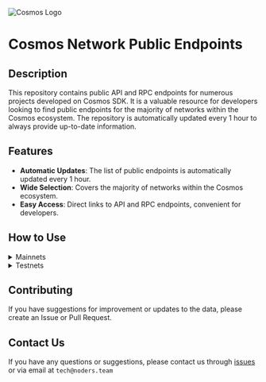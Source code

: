 ![Cosmos Logo](https://github.com/nodersteam/picture/blob/main/%D0%A1%D0%BD%D0%B8%D0%BC%D0%BE%D0%BA%20%D1%8D%D0%BA%D1%80%D0%B0%D0%BD%D0%B0%202023-07-19%20105624.png?raw=true)

# Cosmos Network Public Endpoints

## Description

This repository contains public API and RPC endpoints for numerous projects developed on Cosmos SDK. It is a valuable resource for developers looking to find public endpoints for the majority of networks within the Cosmos ecosystem. The repository is automatically updated every 1 hour to always provide up-to-date information.

## Features

- **Automatic Updates**: The list of public endpoints is automatically updated every 1 hour.
- **Wide Selection**: Covers the majority of networks within the Cosmos ecosystem.
- **Easy Access**: Direct links to API and RPC endpoints, convenient for developers.

## How to Use

<details>
  <summary>Mainnets</summary>
  
  Simply browse the mainnets section to find the public endpoints you need for main networks.

<!-- START_MAINNET -->
<details>
<summary>AssetMantle</summary>

- Moniker: **yieldmos-mantle-1**
- Chain ID: ****
- Latest block: **8116178**
- RPC: **65.108.235.36:18657**
- TxIndex: **on**

---

- Moniker: **yieldmos-mantle-1**
- Chain ID: ****
- Latest block: **8116178**
- RPC: **65.108.235.36:18657**
- TxIndex: **on**

---

- Moniker: **2xStake.com**
- Chain ID: ****
- Latest block: **8116178**
- RPC: **65.108.135.212:26657**
- TxIndex: **on**
- API: **65.108.135.212:1317**

---

- Moniker: **PBS**
- Chain ID: ****
- Latest block: **8116178**
- RPC: **62.171.182.242:23657**
- TxIndex: **on**
- API: **62.171.182.242:1313**

---

- Moniker: **ECO Stake**
- Chain ID: ****
- Latest block: **8116178**
- RPC: **65.108.137.22:26657**
- TxIndex: **on**
- API: **65.108.137.22:1317**

---

</details>

<details>
<summary>Aura</summary>

- Moniker: **palamar-archive-node**
- Chain ID: ****
- Latest block: **3307255**
- RPC: **148.251.88.145:10457**
- TxIndex: **on**

---

- Moniker: **node**
- Chain ID: ****
- Latest block: **3307255**
- RPC: **65.108.141.109:54657**
- TxIndex: **on**
- API: **65.108.141.109:1317**

---

- Moniker: **vidulum.app**
- Chain ID: ****
- Latest block: **3307255**
- RPC: **208.77.197.83:27657**
- TxIndex: **on**

---

- Moniker: **AlxVoy**
- Chain ID: ****
- Latest block: **3307255**
- RPC: **65.109.93.152:34657**
- TxIndex: **on**

---

- Moniker: **Staketab-snap**
- Chain ID: ****
- Latest block: **3307255**
- RPC: **65.108.195.29:51657**
- TxIndex: **off**
- API: **65.108.195.29:1318**

---

- Moniker: **ramuchi.tech**
- Chain ID: ****
- Latest block: **3307255**
- RPC: **142.132.202.86:30001**
- TxIndex: **on**
- API: **142.132.202.86:1322**

---

- Moniker: **UTSA_guide**
- Chain ID: ****
- Latest block: **3307255**
- RPC: **174.138.180.190:60757**
- TxIndex: **on**
- API: **174.138.180.190:1317**

---

</details>

<details>
<summary>EVMOS</summary>

- Moniker: **bricks_evmos_2**
- Chain ID: ****
- Latest block: **16659433**
- RPC: **65.109.84.24:26657**
- TxIndex: **on**
- API: **65.109.84.24:1317**

---

- Moniker: **silent**
- Chain ID: ****
- Latest block: **16659433**
- RPC: **65.108.141.109:7657**
- TxIndex: **on**
- API: **65.108.141.109:1317**

---

- Moniker: **BRAND-evmos-relayer**
- Chain ID: ****
- Latest block: **16659433**
- RPC: **213.239.213.142:13457**
- TxIndex: **on**

---

- Moniker: **abc**
- Chain ID: ****
- Latest block: **16659433**
- RPC: **159.89.80.121:26657**
- TxIndex: **off**

---

- Moniker: **rpc-evmos-mainnet**
- Chain ID: ****
- Latest block: **16659433**
- RPC: **5.9.107.249:46657**
- TxIndex: **on**
- API: **5.9.107.249:1317**

---

- Moniker: **mefn1**
- Chain ID: ****
- Latest block: **16659433**
- RPC: **62.171.184.44:26657**
- TxIndex: **on**
- API: **62.171.184.44:1317**

---

</details>

<details>
<summary>Kujira</summary>

- Moniker: **Sapient Nodes**
- Chain ID: ****
- Latest block: **14990503**
- RPC: **57.128.20.147:30257**
- TxIndex: **off**

---

- Moniker: **StakeLab**
- Chain ID: ****
- Latest block: **14990503**
- RPC: **65.108.106.156:26677**
- TxIndex: **off**
- API: **65.108.106.156:1317**

---

- Moniker: **bricks**
- Chain ID: ****
- Latest block: **14990503**
- RPC: **65.109.80.92:26657**
- TxIndex: **on**

---

- Moniker: **BRAND-kujira-relayer**
- Chain ID: ****
- Latest block: **14990503**
- RPC: **213.239.213.142:11857**
- TxIndex: **on**

---

- Moniker: **bp-kuji-node**
- Chain ID: ****
- Latest block: **14990503**
- RPC: **168.119.15.94:26657**
- TxIndex: **on**

---

- Moniker: **rpc**
- Chain ID: ****
- Latest block: **14990502**
- RPC: **173.212.247.202:26657**
- TxIndex: **on**

---

- Moniker: **rpc**
- Chain ID: ****
- Latest block: **14990502**
- RPC: **173.212.247.202:26657**
- TxIndex: **on**

---

- Moniker: **lenon**
- Chain ID: ****
- Latest block: **14990503**
- RPC: **81.45.139.190:26657**
- TxIndex: **on**

---

- Moniker: **kujira-indexer-2**
- Chain ID: ****
- Latest block: **14990500**
- RPC: **54.154.200.79:26657**
- TxIndex: **on**

---

- Moniker: **0e37d59b70349e559fef74ed668d07a4**
- Chain ID: ****
- Latest block: **14990503**
- RPC: **142.132.248.34:11857**
- TxIndex: **on**

---

</details>

<details>
<summary>Cryptoorg</summary>

- Moniker: **yieldmos**
- Chain ID: ****
- Latest block: **14147583**
- RPC: **65.109.35.50:12657**
- TxIndex: **on**

---

- Moniker: **yieldmos**
- Chain ID: ****
- Latest block: **14147583**
- RPC: **65.109.35.50:12657**
- TxIndex: **on**

---

- Moniker: **BRAND-cryptocom-relayer**
- Chain ID: ****
- Latest block: **14147583**
- RPC: **5.9.99.172:20257**
- TxIndex: **on**

---

- Moniker: **scooby3**
- Chain ID: ****
- Latest block: **14147583**
- RPC: **75.119.135.156:26657**
- TxIndex: **on**

---

- Moniker: **Stakely**
- Chain ID: ****
- Latest block: **14147583**
- RPC: **65.108.142.81:26671**
- TxIndex: **on**
- API: **65.108.142.81:1321**

---

- Moniker: **UbikCapital**
- Chain ID: ****
- Latest block: **14147583**
- RPC: **161.97.115.61:26657**
- TxIndex: **off**

---

</details>

<details>
<summary>Injective</summary>

- Moniker: **BRAND-injective-relayer**
- Chain ID: ****
- Latest block: **49024007**
- RPC: **85.10.197.58:14357**
- TxIndex: **on**

---

- Moniker: **BRAND-injective-relayer**
- Chain ID: ****
- Latest block: **49024007**
- RPC: **85.10.197.58:14357**
- TxIndex: **on**

---

- Moniker: **BRAND-injective-relayer**
- Chain ID: ****
- Latest block: **49024007**
- RPC: **85.10.197.58:14357**
- TxIndex: **on**

---

- Moniker: **p2p-injective-2**
- Chain ID: ****
- Latest block: **49024008**
- RPC: **43.157.62.64:26657**
- TxIndex: **on**

---

- Moniker: **injective**
- Chain ID: ****
- Latest block: **49023843**
- RPC: **176.9.147.146:36657**
- TxIndex: **on**
- API: **176.9.147.146:1317**

---

- Moniker: **mainnet-staging-archival-node-0**
- Chain ID: ****
- Latest block: **49024008**
- RPC: **162.55.103.170:26657**
- TxIndex: **on**

---

- Moniker: **bjwe**
- Chain ID: ****
- Latest block: **49024008**
- RPC: **3.73.138.105:26657**
- TxIndex: **on**
- API: **3.73.138.105:1317**

---

- Moniker: **mainnet-products-0**
- Chain ID: ****
- Latest block: **49024008**
- RPC: **15.235.87.154:26657**
- TxIndex: **on**

---

- Moniker: **tienthuattoan**
- Chain ID: ****
- Latest block: **49019195**
- RPC: **209.182.237.121:26657**
- TxIndex: **on**

---

- Moniker: **mainnet-products-1**
- Chain ID: ****
- Latest block: **49024008**
- RPC: **57.128.74.138:26657**
- TxIndex: **on**

---

- Moniker: **injective**
- Chain ID: ****
- Latest block: **49024008**
- RPC: **15.204.206.127:26657**
- TxIndex: **on**

---

- Moniker: **mainnet-node-2**
- Chain ID: ****
- Latest block: **49024008**
- RPC: **15.204.208.167:26657**
- TxIndex: **on**

---

- Moniker: **injective**
- Chain ID: ****
- Latest block: **49024008**
- RPC: **15.235.86.222:26657**
- TxIndex: **on**

---

- Moniker: **injective**
- Chain ID: ****
- Latest block: **49024008**
- RPC: **148.113.153.117:26657**
- TxIndex: **on**

---

- Moniker: **injective**
- Chain ID: ****
- Latest block: **49024008**
- RPC: **148.113.153.117:26657**
- TxIndex: **on**

---

- Moniker: **injective**
- Chain ID: ****
- Latest block: **41637147**
- RPC: **23.88.5.151:26657**
- TxIndex: **on**

---

- Moniker: **mainnet-node-3**
- Chain ID: ****
- Latest block: **49024008**
- RPC: **51.81.221.159:26657**
- TxIndex: **on**

---

</details>

<details>
<summary>Jackal</summary>

- Moniker: **nkbblocks**
- Chain ID: ****
- Latest block: **4906685**
- RPC: **65.109.61.114:37657**
- TxIndex: **on**

---

- Moniker: **nkbblocks**
- Chain ID: ****
- Latest block: **4906685**
- RPC: **65.21.139.150:37657**
- TxIndex: **on**

---

- Moniker: **nkbblocks**
- Chain ID: ****
- Latest block: **4906685**
- RPC: **65.109.116.57:13757**
- TxIndex: **on**

---

- Moniker: **node**
- Chain ID: ****
- Latest block: **4906685**
- RPC: **65.108.141.109:18657**
- TxIndex: **on**
- API: **65.108.141.109:1317**

---

- Moniker: **ams**
- Chain ID: ****
- Latest block: **4906685**
- RPC: **65.108.44.149:23657**
- TxIndex: **on**

---

- Moniker: **Vagif**
- Chain ID: ****
- Latest block: **4906685**
- RPC: **65.109.116.50:27657**
- TxIndex: **on**

---

- Moniker: **Vagif**
- Chain ID: ****
- Latest block: **4906685**
- RPC: **94.130.137.122:33657**
- TxIndex: **off**

---

- Moniker: **STAVR-RPC**
- Chain ID: ****
- Latest block: **4906685**
- RPC: **88.99.164.158:11127**
- TxIndex: **on**

---

- Moniker: **vidulum.app**
- Chain ID: ****
- Latest block: **4906685**
- RPC: **208.77.197.83:28657**
- TxIndex: **on**

---

- Moniker: **node**
- Chain ID: ****
- Latest block: **4906685**
- RPC: **65.108.75.107:18657**
- TxIndex: **on**

---

- Moniker: **UTSA_guide**
- Chain ID: ****
- Latest block: **4906685**
- RPC: **174.138.180.190:60857**
- TxIndex: **on**
- API: **174.138.180.190:1327**

---

- Moniker: **jackal-archive**
- Chain ID: ****
- Latest block: **4906685**
- RPC: **167.142.158.242:36657**
- TxIndex: **on**

---

- Moniker: **jackal-archive**
- Chain ID: ****
- Latest block: **4906685**
- RPC: **167.142.158.242:36657**
- TxIndex: **on**

---

</details>

<details>
<summary>Nois</summary>

- Moniker: **L0vd.com | RPC**
- Chain ID: ****
- Latest block: **7615707**
- RPC: **65.109.33.48:13657**
- TxIndex: **on**

---

- Moniker: **STAVR-Service**
- Chain ID: ****
- Latest block: **7615707**
- RPC: **88.99.164.158:40137**
- TxIndex: **on**

---

- Moniker: **STAVR**
- Chain ID: ****
- Latest block: **7615707**
- RPC: **65.109.92.240:40137**
- TxIndex: **on**
- API: **65.109.92.240:1317**

---

- Moniker: **terlia**
- Chain ID: ****
- Latest block: **7615707**
- RPC: **88.198.18.88:32657**
- TxIndex: **on**

---

- Moniker: **UTSA_guide**
- Chain ID: ****
- Latest block: **7615707**
- RPC: **174.138.180.190:61457**
- TxIndex: **on**
- API: **174.138.180.190:1327**

---

</details>

<details>
<summary>Teritori</summary>

- Moniker: **node**
- Chain ID: ****
- Latest block: **5739065**
- RPC: **65.108.141.109:15657**
- TxIndex: **on**
- API: **65.108.141.109:1317**

---

- Moniker: **Hermes**
- Chain ID: ****
- Latest block: **5739065**
- RPC: **65.108.70.119:27657**
- TxIndex: **on**

---

- Moniker: **cyberG**
- Chain ID: ****
- Latest block: **5739065**
- RPC: **141.95.65.26:27737**
- TxIndex: **off**

---

- Moniker: **node**
- Chain ID: ****
- Latest block: **5739065**
- RPC: **65.108.75.107:15657**
- TxIndex: **on**

---

- Moniker: **UTSA_guide**
- Chain ID: ****
- Latest block: **5739065**
- RPC: **174.138.180.190:36657**
- TxIndex: **on**
- API: **174.138.180.190:1327**

---

</details>

<details>
<summary>Agoric</summary>

- Moniker: **PDP_Validator_RPC**
- Chain ID: ****
- Latest block: **12177670**
- RPC: **95.216.5.101:26657**
- TxIndex: **off**

---

- Moniker: **Vagif**
- Chain ID: ****
- Latest block: **10253149**
- RPC: **65.109.116.50:34657**
- TxIndex: **on**

---

- Moniker: **yieldmos-three**
- Chain ID: ****
- Latest block: **12177670**
- RPC: **65.109.35.50:20657**
- TxIndex: **on**

---

- Moniker: **BRAND-agoric-relayer**
- Chain ID: ****
- Latest block: **12177670**
- RPC: **213.239.213.142:14457**
- TxIndex: **on**

---

- Moniker: **bouncy_ball**
- Chain ID: ****
- Latest block: **12177670**
- RPC: **141.94.254.181:42257**
- TxIndex: **off**

---

- Moniker: **Sentry**
- Chain ID: ****
- Latest block: **12177670**
- RPC: **46.166.143.91:26657**
- TxIndex: **on**

---

</details>

<details>
<summary>Migaloo</summary>

- Moniker: **USArmy**
- Chain ID: ****
- Latest block: **3779946**
- RPC: **51.89.155.2:23657**
- TxIndex: **on**
- API: **51.89.155.2:1317**

---

- Moniker: **ww-archive**
- Chain ID: ****
- Latest block: **3779946**
- RPC: **23.227.185.210:26657**
- TxIndex: **on**
- API: **23.227.185.210:1317**

---

- Moniker: **wpsprim**
- Chain ID: ****
- Latest block: **3779946**
- RPC: **116.202.143.93:26657**
- TxIndex: **on**
- API: **116.202.143.93:1317**

---

</details>

<details>
<summary>Neutron</summary>

- Moniker: **harry-smith**
- Chain ID: ****
- Latest block: **3913162**
- RPC: **5.9.87.216:39957**
- TxIndex: **on**
- API: **5.9.87.216:1311**

---

- Moniker: **hetzner-node-2**
- Chain ID: ****
- Latest block: **3913162**
- RPC: **65.109.34.57:26657**
- TxIndex: **on**

---

- Moniker: **test**
- Chain ID: ****
- Latest block: **3913162**
- RPC: **86.111.48.144:26657**
- TxIndex: **on**
- API: **86.111.48.144:1317**

---

- Moniker: **neutron-consumer-0**
- Chain ID: ****
- Latest block: **3913162**
- RPC: **34.80.117.56:26657**
- TxIndex: **on**

---

- Moniker: **moniker**
- Chain ID: ****
- Latest block: **3913162**
- RPC: **165.22.104.209:26657**
- TxIndex: **on**
- API: **165.22.104.209:1317**

---

- Moniker: **moniker**
- Chain ID: ****
- Latest block: **3913162**
- RPC: **165.22.106.109:26657**
- TxIndex: **on**

---

</details>

<details>
<summary>Nolus</summary>

- Moniker: **RAMZES**
- Chain ID: ****
- Latest block: **2283249**
- RPC: **65.108.199.120:35457**
- TxIndex: **on**
- API: **65.108.199.120:1317**

---

- Moniker: **BRAND-nolus-relayer**
- Chain ID: ****
- Latest block: **2283249**
- RPC: **5.9.99.172:19757**
- TxIndex: **on**

---

</details>

<details>
<summary>Bitsong</summary>

- Moniker: **RAMZES**
- Chain ID: ****
- Latest block: **13770234**
- RPC: **65.108.199.120:26657**
- TxIndex: **on**
- API: **65.108.199.120:1317**

---

</details>

<details>
<summary>ComposableFinance</summary>

- Moniker: **L0vd.com | RPC**
- Chain ID: ****
- Latest block: **2088116**
- RPC: **65.109.33.48:23657**
- TxIndex: **on**

---

- Moniker: **Kyn**
- Chain ID: ****
- Latest block: **1771900**
- RPC: **5.9.61.78:14657**
- TxIndex: **on**

---

- Moniker: **Stakewolle**
- Chain ID: ****
- Latest block: **2088116**
- RPC: **148.113.16.109:16657**
- TxIndex: **on**

---

- Moniker: **orahapris**
- Chain ID: ****
- Latest block: **2088116**
- RPC: **95.216.4.183:15657**
- TxIndex: **on**

---

- Moniker: **serana**
- Chain ID: ****
- Latest block: **2088116**
- RPC: **88.198.18.88:40657**
- TxIndex: **on**

---

- Moniker: **kjgno2uht93**
- Chain ID: ****
- Latest block: **2088116**
- RPC: **93.159.130.4:36657**
- TxIndex: **on**

---

</details>

<details>
<summary>Gitopia</summary>

- Moniker: **L0vd.com | RPC**
- Chain ID: ****
- Latest block: **7952243**
- RPC: **65.109.33.48:22657**
- TxIndex: **on**

---

- Moniker: **STAVR-Service**
- Chain ID: ****
- Latest block: **7952243**
- RPC: **65.108.230.113:51057**
- TxIndex: **on**

---

- Moniker: **UTSA_guide**
- Chain ID: ****
- Latest block: **7952243**
- RPC: **174.138.180.190:46657**
- TxIndex: **on**
- API: **174.138.180.190:1327**

---

</details>

<details>
<summary>Kichain</summary>

- Moniker: **node**
- Chain ID: ****
- Latest block: **17615483**
- RPC: **85.10.193.142:26677**
- TxIndex: **on**

---

- Moniker: **AviaDoc_by_AVIAONE**
- Chain ID: ****
- Latest block: **17608164**
- RPC: **194.163.131.83:26677**
- TxIndex: **on**

---

- Moniker: **moonboom**
- Chain ID: ****
- Latest block: **17615483**
- RPC: **109.195.84.200:26657**
- TxIndex: **off**

---

</details>

<details>
<summary>Archway</summary>

- Moniker: **L0vd.com | RPC**
- Chain ID: ****
- Latest block: **1624051**
- RPC: **65.109.33.48:26657**
- TxIndex: **on**

---

- Moniker: **Validatrium-rpc**
- Chain ID: ****
- Latest block: **1624051**
- RPC: **135.181.58.28:27457**
- TxIndex: **on**
- API: **135.181.58.28:1317**

---

- Moniker: **obl-rpc**
- Chain ID: ****
- Latest block: **1624051**
- RPC: **51.89.16.119:26657**
- TxIndex: **on**

---

- Moniker: **ST-Server**
- Chain ID: ****
- Latest block: **1624051**
- RPC: **65.108.75.174:44657**
- TxIndex: **on**

---

- Moniker: **NODERSTEAMSERVICE**
- Chain ID: ****
- Latest block: **1624051**
- RPC: **135.181.192.16:26657**
- TxIndex: **on**
- API: **135.181.192.16:1317**

---

- Moniker: **VitaValeriya**
- Chain ID: ****
- Latest block: **1624051**
- RPC: **193.34.212.220:16657**
- TxIndex: **off**

---

- Moniker: **arcareade**
- Chain ID: ****
- Latest block: **1624051**
- RPC: **5.9.23.47:26657**
- TxIndex: **on**
- API: **5.9.23.47:1317**

---

- Moniker: **cryptech-rpc**
- Chain ID: ****
- Latest block: **1624051**
- RPC: **185.144.99.15:26657**
- TxIndex: **on**
- API: **185.144.99.15:1317**

---

- Moniker: **phx01-archway-node01**
- Chain ID: ****
- Latest block: **1624052**
- RPC: **66.85.142.148:26657**
- TxIndex: **on**
- API: **66.85.142.148:1317**

---

- Moniker: **phx02-archway-node02**
- Chain ID: ****
- Latest block: **1624052**
- RPC: **66.85.142.149:26657**
- TxIndex: **on**
- API: **66.85.142.149:1317**

---

- Moniker: **arcallowance1kr**
- Chain ID: ****
- Latest block: **1624052**
- RPC: **125.131.181.23:26657**
- TxIndex: **on**
- API: **125.131.181.23:1317**

---

- Moniker: **UTSA_guide**
- Chain ID: ****
- Latest block: **1624049**
- RPC: **174.138.180.190:56657**
- TxIndex: **on**
- API: **174.138.180.190:1317**

---

</details>

<details>
<summary>Empower</summary>

- Moniker: **Validatrium-rpc**
- Chain ID: ****
- Latest block: **1808203**
- RPC: **135.181.58.28:22357**
- TxIndex: **on**
- API: **135.181.58.28:1317**

---

- Moniker: **yldmsempower**
- Chain ID: ****
- Latest block: **1808203**
- RPC: **142.132.157.153:17457**
- TxIndex: **on**

---

- Moniker: **STAVR-Service**
- Chain ID: ****
- Latest block: **0**
- RPC: **65.108.230.113:22057**
- TxIndex: **on**

---

- Moniker: **ams-rpc**
- Chain ID: ****
- Latest block: **1808203**
- RPC: **161.97.82.203:31657**
- TxIndex: **on**
- API: **161.97.82.203:1319**

---

- Moniker: **BonyNode**
- Chain ID: ****
- Latest block: **1808203**
- RPC: **185.188.249.46:16657**
- TxIndex: **off**

---

- Moniker: **STAVR-Service**
- Chain ID: ****
- Latest block: **0**
- RPC: **65.108.230.113:22057**
- TxIndex: **on**

---

- Moniker: **node**
- Chain ID: ****
- Latest block: **1808203**
- RPC: **62.210.173.13:26657**
- TxIndex: **on**
- API: **62.210.173.13:1317**

---

</details>

<details>
<summary>Juno</summary>

- Moniker: **BRAND-juno-relayer**
- Chain ID: ****
- Latest block: **11023085**
- RPC: **213.239.213.142:12657**
- TxIndex: **on**

---

- Moniker: **dimi**
- Chain ID: ****
- Latest block: **2578097**
- RPC: **78.46.88.98:26657**
- TxIndex: **on**

---

- Moniker: **STAVR-Service**
- Chain ID: ****
- Latest block: **11023085**
- RPC: **88.99.164.158:1067**
- TxIndex: **on**

---

- Moniker: **rpc-8**
- Chain ID: ****
- Latest block: **11023085**
- RPC: **141.94.195.104:26657**
- TxIndex: **on**

---

- Moniker: **rpc-8**
- Chain ID: ****
- Latest block: **11023085**
- RPC: **141.94.195.104:26657**
- TxIndex: **on**

---

- Moniker: **rpc-8**
- Chain ID: ****
- Latest block: **11023085**
- RPC: **141.94.195.104:26657**
- TxIndex: **on**

---

- Moniker: **rpc-8**
- Chain ID: ****
- Latest block: **11023085**
- RPC: **141.94.195.104:26657**
- TxIndex: **on**

---

- Moniker: **node**
- Chain ID: ****
- Latest block: **11023085**
- RPC: **66.172.36.139:11657**
- TxIndex: **on**

---

- Moniker: **node**
- Chain ID: ****
- Latest block: **10078449**
- RPC: **66.172.36.140:11657**
- TxIndex: **on**

---

- Moniker: **Stake&Relax-juno-main**
- Chain ID: ****
- Latest block: **11023085**
- RPC: **194.163.172.115:12657**
- TxIndex: **on**

---

- Moniker: **nRide.com Validator**
- Chain ID: ****
- Latest block: **11023085**
- RPC: **212.227.160.56:26657**
- TxIndex: **on**

---

- Moniker: **rpc-3**
- Chain ID: ****
- Latest block: **11023085**
- RPC: **135.181.1.44:26657**
- TxIndex: **on**

---

- Moniker: **moneymoney**
- Chain ID: ****
- Latest block: **11023085**
- RPC: **142.132.248.214:52257**
- TxIndex: **on**
- API: **142.132.248.214:1319**

---

- Moniker: **ZenChainLabs-RPC**
- Chain ID: ****
- Latest block: **11023085**
- RPC: **135.181.5.176:26657**
- TxIndex: **on**

---

- Moniker: **myrpc**
- Chain ID: ****
- Latest block: **11023085**
- RPC: **176.9.139.74:36657**
- TxIndex: **on**
- API: **176.9.139.74:1314**

---

- Moniker: **moneymoney**
- Chain ID: ****
- Latest block: **11023085**
- RPC: **198.244.229.100:52257**
- TxIndex: **off**

---

</details>

<details>
<summary>Meme</summary>

- Moniker: **yieldmos-meme**
- Chain ID: ****
- Latest block: **8206235**
- RPC: **65.109.35.50:27657**
- TxIndex: **on**

---

- Moniker: **yieldmos-meme**
- Chain ID: ****
- Latest block: **8206235**
- RPC: **65.109.35.50:27657**
- TxIndex: **on**

---

- Moniker: **entropic.nodes**
- Chain ID: ****
- Latest block: **8206235**
- RPC: **173.212.220.98:26657**
- TxIndex: **on**

---

- Moniker: **AlxVoy**
- Chain ID: ****
- Latest block: **8206235**
- RPC: **65.109.28.177:26737**
- TxIndex: **off**

---

- Moniker: **AlxVoy**
- Chain ID: ****
- Latest block: **8206235**
- RPC: **65.109.28.177:26737**
- TxIndex: **off**

---

- Moniker: **rpc6**
- Chain ID: ****
- Latest block: **8206235**
- RPC: **103.19.25.141:26657**
- TxIndex: **on**
- API: **103.19.25.141:1317**

---

- Moniker: **MEMEFoundation-hk**
- Chain ID: ****
- Latest block: **8206235**
- RPC: **103.19.25.140:26657**
- TxIndex: **on**
- API: **103.19.25.140:1317**

---

- Moniker: **rpc5**
- Chain ID: ****
- Latest block: **8206235**
- RPC: **165.140.242.34:26657**
- TxIndex: **on**
- API: **165.140.242.34:1317**

---

</details>

<details>
<summary>Sommelier</summary>

- Moniker: **BRAND-sommelier-relayer**
- Chain ID: ****
- Latest block: **11395397**
- RPC: **5.9.99.172:14157**
- TxIndex: **on**

---

- Moniker: **BRAND-sommelier-relayer**
- Chain ID: ****
- Latest block: **11395397**
- RPC: **5.9.99.172:14157**
- TxIndex: **on**

---

- Moniker: **BRAND-sommelier-relayer**
- Chain ID: ****
- Latest block: **11395397**
- RPC: **5.9.99.172:14157**
- TxIndex: **on**

---

- Moniker: **Stakewolle**
- Chain ID: ****
- Latest block: **11395397**
- RPC: **148.113.6.121:34657**
- TxIndex: **off**

---

</details>

<details>
<summary>GravityBridge</summary>

- Moniker: **3ventures.io | autocompound via reStake**
- Chain ID: ****
- Latest block: **8910027**
- RPC: **173.249.41.78:26657**
- TxIndex: **on**

---

- Moniker: **node**
- Chain ID: ****
- Latest block: **8934181**
- RPC: **5.9.106.214:26657**
- TxIndex: **on**
- API: **5.9.106.214:1317**

---

- Moniker: **Pro-Nodes_RPC**
- Chain ID: ****
- Latest block: **8934181**
- RPC: **135.181.73.170:26857**
- TxIndex: **on**

---

- Moniker: **BRAND-gravity-relayer**
- Chain ID: ****
- Latest block: **8934181**
- RPC: **213.239.213.142:14257**
- TxIndex: **on**

---

- Moniker: **vmi880266.contaboserver.net**
- Chain ID: ****
- Latest block: **8934181**
- RPC: **194.147.58.224:26657**
- TxIndex: **on**

---

- Moniker: **BRAND-gravity-relayer**
- Chain ID: ****
- Latest block: **8934181**
- RPC: **213.239.213.142:14257**
- TxIndex: **on**

---

- Moniker: **amhost-2**
- Chain ID: ****
- Latest block: **8934181**
- RPC: **93.186.201.171:26657**
- TxIndex: **on**

---

- Moniker: **qubelabs**
- Chain ID: ****
- Latest block: **8934181**
- RPC: **195.201.202.39:26657**
- TxIndex: **on**

---

- Moniker: **qubelabs**
- Chain ID: ****
- Latest block: **8934181**
- RPC: **195.201.202.39:26657**
- TxIndex: **on**

---

- Moniker: **maxfoton**
- Chain ID: ****
- Latest block: **8934157**
- RPC: **46.8.220.127:26657**
- TxIndex: **off**

---

- Moniker: **amhost | seed node 01**
- Chain ID: ****
- Latest block: **8923585**
- RPC: **95.211.103.175:26657**
- TxIndex: **off**

---

- Moniker: **amhost-2**
- Chain ID: ****
- Latest block: **8934181**
- RPC: **51.79.20.76:26657**
- TxIndex: **on**

---

- Moniker: **test**
- Chain ID: ****
- Latest block: **8933863**
- RPC: **65.19.136.133:26657**
- TxIndex: **on**
- API: **65.19.136.133:1317**

---

- Moniker: **test**
- Chain ID: ****
- Latest block: **8933863**
- RPC: **65.19.136.133:26657**
- TxIndex: **on**
- API: **65.19.136.133:1317**

---

- Moniker: **Teku**
- Chain ID: ****
- Latest block: **8934181**
- RPC: **65.108.109.103:11657**
- TxIndex: **off**

---

- Moniker: **ramuchi.tech**
- Chain ID: ****
- Latest block: **8934181**
- RPC: **142.132.202.86:36657**
- TxIndex: **on**
- API: **142.132.202.86:1322**

---

- Moniker: **Staketab-Snap**
- Chain ID: ****
- Latest block: **8934181**
- RPC: **65.21.91.99:26777**
- TxIndex: **off**
- API: **65.21.91.99:1317**

---

- Moniker: **mymoniker**
- Chain ID: ****
- Latest block: **8934157**
- RPC: **172.104.202.149:26657**
- TxIndex: **on**

---

- Moniker: **blockscape-seed**
- Chain ID: ****
- Latest block: **8934181**
- RPC: **18.198.207.118:26657**
- TxIndex: **on**
- API: **18.198.207.118:1317**

---

- Moniker: **tmp98iuj**
- Chain ID: ****
- Latest block: **8934181**
- RPC: **93.159.130.6:36657**
- TxIndex: **on**

---

</details>

<details>
<summary>Kava</summary>

- Moniker: **kava-yieldmos-2**
- Chain ID: ****
- Latest block: **7017096**
- RPC: **65.108.235.36:23657**
- TxIndex: **on**

---

- Moniker: **kava-yieldmos-2**
- Chain ID: ****
- Latest block: **7017096**
- RPC: **65.108.235.36:23657**
- TxIndex: **on**

---

- Moniker: **lets_node**
- Chain ID: ****
- Latest block: **7017096**
- RPC: **142.132.150.14:26657**
- TxIndex: **on**

---

</details>

<details>
<summary>Quicksilver</summary>

- Moniker: **BRAND-quicksilver-relayer**
- Chain ID: ****
- Latest block: **4275725**
- RPC: **85.10.197.58:11157**
- TxIndex: **on**

---

- Moniker: **Colinka**
- Chain ID: ****
- Latest block: **2149250**
- RPC: **85.10.198.171:26602**
- TxIndex: **on**

---

- Moniker: **Fort**
- Chain ID: ****
- Latest block: **4275725**
- RPC: **161.97.82.203:26257**
- TxIndex: **on**
- API: **161.97.82.203:1317**

---

- Moniker: **Fort**
- Chain ID: ****
- Latest block: **4275725**
- RPC: **161.97.82.203:26257**
- TxIndex: **on**
- API: **161.97.82.203:1317**

---

- Moniker: **AlxVoy**
- Chain ID: ****
- Latest block: **4275725**
- RPC: **65.109.28.177:28657**
- TxIndex: **off**

---

- Moniker: **nkbblocks**
- Chain ID: ****
- Latest block: **4275725**
- RPC: **46.4.121.72:26657**
- TxIndex: **on**

---

- Moniker: **Staketab-snap**
- Chain ID: ****
- Latest block: **4275725**
- RPC: **65.108.195.29:31127**
- TxIndex: **off**
- API: **65.108.195.29:1318**

---

- Moniker: **UTSA_guide**
- Chain ID: ****
- Latest block: **4275725**
- RPC: **174.138.180.190:61157**
- TxIndex: **on**
- API: **174.138.180.190:1317**

---

</details>

<details>
<summary>Bitcanna</summary>

- Moniker: **L0vd.com | RPC**
- Chain ID: ****
- Latest block: **10913536**
- RPC: **65.109.33.48:17657**
- TxIndex: **on**

---

- Moniker: **STAVR-RPC**
- Chain ID: ****
- Latest block: **10913536**
- RPC: **88.99.164.158:21327**
- TxIndex: **on**

---

- Moniker: **bitcanna**
- Chain ID: ****
- Latest block: **10913536**
- RPC: **65.108.131.190:21957**
- TxIndex: **on**

---

- Moniker: **Kannabia Seeds**
- Chain ID: ****
- Latest block: **10913536**
- RPC: **65.108.43.171:26657**
- TxIndex: **on**

---

- Moniker: **Moniker**
- Chain ID: ****
- Latest block: **10913536**
- RPC: **95.216.242.82:36657**
- TxIndex: **on**

---

- Moniker: **Stakely.io**
- Chain ID: ****
- Latest block: **10913536**
- RPC: **65.108.142.81:26683**
- TxIndex: **on**
- API: **65.108.142.81:1321**

---

- Moniker: **Stakely.io**
- Chain ID: ****
- Latest block: **10913536**
- RPC: **93.115.25.15:26657**
- TxIndex: **on**

---

- Moniker: **New_peer**
- Chain ID: ****
- Latest block: **10913536**
- RPC: **161.97.150.65:26657**
- TxIndex: **on**

---

- Moniker: **Paranorm**
- Chain ID: ****
- Latest block: **10913536**
- RPC: **193.34.144.156:26657**
- TxIndex: **on**

---

- Moniker: **New_peer**
- Chain ID: ****
- Latest block: **10913536**
- RPC: **154.12.232.8:26657**
- TxIndex: **on**

---

</details>

<details>
<summary>CosmosHub</summary>

- Moniker: **uGaenn-cosmos-relayer**
- Chain ID: ****
- Latest block: **17542369**
- RPC: **95.216.16.205:14957**
- TxIndex: **on**

---

- Moniker: **cbd8h63je8haklvb9770**
- Chain ID: ****
- Latest block: **17542369**
- RPC: **74.118.143.189:26657**
- TxIndex: **on**

---

- Moniker: **gaia**
- Chain ID: ****
- Latest block: **17542369**
- RPC: **138.201.220.51:26677**
- TxIndex: **on**
- API: **138.201.220.51:1327**

---

- Moniker: **cbd91sc80fg04ahd7rmg**
- Chain ID: ****
- Latest block: **17542369**
- RPC: **204.16.241.207:26657**
- TxIndex: **on**

---

- Moniker: **w3coins-cosmos-main**
- Chain ID: ****
- Latest block: **17542369**
- RPC: **85.10.197.58:14957**
- TxIndex: **on**

---

- Moniker: **aws-sgp-g3-atom**
- Chain ID: ****
- Latest block: **17542369**
- RPC: **18.138.176.63:26657**
- TxIndex: **on**
- API: **18.138.176.63:1317**

---

- Moniker: **LiveRaveN**
- Chain ID: ****
- Latest block: **17542369**
- RPC: **142.132.199.236:26657**
- TxIndex: **off**
- API: **142.132.199.236:1317**

---

- Moniker: **98hntjbunjvs**
- Chain ID: ****
- Latest block: **17542358**
- RPC: **93.159.130.8:26657**
- TxIndex: **on**

---

- Moniker: **234tgrfdwd**
- Chain ID: ****
- Latest block: **17152136**
- RPC: **168.119.5.27:26657**
- TxIndex: **on**

---

- Moniker: **harry-smith**
- Chain ID: ****
- Latest block: **17542369**
- RPC: **65.21.94.45:47757**
- TxIndex: **on**
- API: **65.21.94.45:1321**

---

- Moniker: **s3**
- Chain ID: ****
- Latest block: **17542369**
- RPC: **178.18.249.59:26657**
- TxIndex: **on**

---

- Moniker: **o21bsao91**
- Chain ID: ****
- Latest block: **17542369**
- RPC: **95.216.114.244:26657**
- TxIndex: **off**

---

</details>

<details>
<summary>Evmos</summary>

- Moniker: **bricks_evmos_2**
- Chain ID: ****
- Latest block: **16659436**
- RPC: **65.109.84.24:26657**
- TxIndex: **on**
- API: **65.109.84.24:1317**

---

- Moniker: **BRAND-evmos-relayer**
- Chain ID: ****
- Latest block: **16659436**
- RPC: **213.239.213.142:13457**
- TxIndex: **on**

---

- Moniker: **SWU**
- Chain ID: ****
- Latest block: **16659436**
- RPC: **5.9.87.216:45557**
- TxIndex: **on**
- API: **5.9.87.216:1311**

---

- Moniker: **mefn1**
- Chain ID: ****
- Latest block: **16659436**
- RPC: **62.171.184.44:26657**
- TxIndex: **on**
- API: **62.171.184.44:1317**

---

- Moniker: **bhcreovh**
- Chain ID: ****
- Latest block: **16659436**
- RPC: **135.125.189.180:26657**
- TxIndex: **on**
- API: **135.125.189.180:1317**

---

</details>

<details>
<summary>Fetch</summary>

- Moniker: **yieldmos-fetch**
- Chain ID: ****
- Latest block: **13469452**
- RPC: **65.109.35.50:14657**
- TxIndex: **on**

---

- Moniker: **yieldmos-fetch**
- Chain ID: ****
- Latest block: **13469452**
- RPC: **65.109.35.50:14657**
- TxIndex: **on**

---

- Moniker: **BRAND-fetch-relayer**
- Chain ID: ****
- Latest block: **13469452**
- RPC: **5.9.99.172:15257**
- TxIndex: **on**

---

- Moniker: **Outlier Ventures**
- Chain ID: ****
- Latest block: **13469452**
- RPC: **95.216.159.232:26657**
- TxIndex: **on**

---

</details>

<details>
<summary>Osmosis</summary>

- Moniker: **cbmk93o0ivsupsnju960**
- Chain ID: ****
- Latest block: **12024646**
- RPC: **141.98.217.102:26657**
- TxIndex: **on**

---

- Moniker: **cbmk93o0ivsupsnju960**
- Chain ID: ****
- Latest block: **12024646**
- RPC: **141.98.217.102:26657**
- TxIndex: **on**

---

- Moniker: **cbmk8mg0ivsupsnju950**
- Chain ID: ****
- Latest block: **12024646**
- RPC: **141.98.219.104:26657**
- TxIndex: **on**

---

- Moniker: **cbmk8mg0ivsupsnju950**
- Chain ID: ****
- Latest block: **12024646**
- RPC: **141.98.219.104:26657**
- TxIndex: **on**

---

- Moniker: **rebot-bada**
- Chain ID: ****
- Latest block: **12024646**
- RPC: **65.108.204.56:26657**
- TxIndex: **on**
- API: **65.108.204.56:1317**

---

- Moniker: **BRAND-osmosis-relayer**
- Chain ID: ****
- Latest block: **12024646**
- RPC: **85.10.197.58:12557**
- TxIndex: **on**

---

- Moniker: **node**
- Chain ID: ****
- Latest block: **12024646**
- RPC: **66.172.36.139:36657**
- TxIndex: **on**

---

- Moniker: **node**
- Chain ID: ****
- Latest block: **12024646**
- RPC: **66.172.36.140:36657**
- TxIndex: **on**

---

- Moniker: **AlxVoy**
- Chain ID: ****
- Latest block: **12024646**
- RPC: **65.109.93.152:38657**
- TxIndex: **on**

---

- Moniker: **test**
- Chain ID: ****
- Latest block: **6246000**
- RPC: **23.82.88.133:26657**
- TxIndex: **on**

---

- Moniker: **ramuchi.tech**
- Chain ID: ****
- Latest block: **12024646**
- RPC: **142.132.202.86:46657**
- TxIndex: **on**
- API: **142.132.202.86:1320**

---

- Moniker: **ramuchi.tech**
- Chain ID: ****
- Latest block: **12024646**
- RPC: **142.132.202.86:46657**
- TxIndex: **on**
- API: **142.132.202.86:1322**

---

- Moniker: **LiveRaveN**
- Chain ID: ****
- Latest block: **12024646**
- RPC: **142.132.199.236:28657**
- TxIndex: **on**
- API: **142.132.199.236:1317**

---

- Moniker: **osmosis**
- Chain ID: ****
- Latest block: **12024646**
- RPC: **65.109.20.216:26657**
- TxIndex: **on**
- API: **65.109.20.216:1317**

---

- Moniker: **osmosis**
- Chain ID: ****
- Latest block: **12024646**
- RPC: **65.109.20.216:26657**
- TxIndex: **on**
- API: **65.109.20.216:1317**

---

- Moniker: **Staketab-snap**
- Chain ID: ****
- Latest block: **12024646**
- RPC: **65.21.91.99:16957**
- TxIndex: **off**
- API: **65.21.91.99:1319**

---

- Moniker: **osmosis**
- Chain ID: ****
- Latest block: **12024646**
- RPC: **65.109.20.216:26657**
- TxIndex: **on**
- API: **65.109.20.216:1317**

---

- Moniker: **node**
- Chain ID: ****
- Latest block: **12023866**
- RPC: **100.26.5.185:26657**
- TxIndex: **on**
- API: **100.26.5.185:1317**

---

- Moniker: **xxxxxxxxxxxxxxxxxxx**
- Chain ID: ****
- Latest block: **12024646**
- RPC: **65.108.142.81:26680**
- TxIndex: **on**
- API: **65.108.142.81:1321**

---

- Moniker: **node**
- Chain ID: ****
- Latest block: **12024646**
- RPC: **176.9.158.219:41057**
- TxIndex: **on**

---

- Moniker: **osmosis-archive-osmosis-1-a**
- Chain ID: ****
- Latest block: **12024646**
- RPC: **15.164.13.43:26657**
- TxIndex: **on**
- API: **15.164.13.43:1317**

---

- Moniker: **osmosis-archive-osmosis-1-a**
- Chain ID: ****
- Latest block: **12024646**
- RPC: **15.164.13.43:26657**
- TxIndex: **on**
- API: **15.164.13.43:1317**

---

</details>

<details>
<summary>Persistence</summary>

- Moniker: **HS**
- Chain ID: ****
- Latest block: **13724549**
- RPC: **38.242.142.199:46657**
- TxIndex: **off**
- API: **38.242.142.199:1318**

---

- Moniker: **yieldmos-xprt**
- Chain ID: ****
- Latest block: **13724549**
- RPC: **65.108.235.36:27657**
- TxIndex: **on**

---

- Moniker: **AlxVoy**
- Chain ID: ****
- Latest block: **13724549**
- RPC: **65.109.28.177:26227**
- TxIndex: **on**

---

- Moniker: **VaultRPC**
- Chain ID: ****
- Latest block: **12716803**
- RPC: **51.81.16.189:26657**
- TxIndex: **on**
- API: **51.81.16.189:1317**

---

- Moniker: **AlxVoy**
- Chain ID: ****
- Latest block: **13724549**
- RPC: **65.109.28.177:26227**
- TxIndex: **on**

---

- Moniker: **PBR**
- Chain ID: ****
- Latest block: **13724549**
- RPC: **135.181.183.212:25657**
- TxIndex: **on**

---

- Moniker: **Snap**
- Chain ID: ****
- Latest block: **13724549**
- RPC: **193.34.144.156:25657**
- TxIndex: **on**

---

</details>

<details>
<summary>Canto</summary>

- Moniker: **canto**
- Chain ID: ****
- Latest block: **6541203**
- RPC: **138.201.85.176:26677**
- TxIndex: **on**

---

- Moniker: **canto**
- Chain ID: ****
- Latest block: **6541203**
- RPC: **138.201.85.176:26677**
- TxIndex: **on**

---

- Moniker: **node**
- Chain ID: ****
- Latest block: **6541203**
- RPC: **65.108.141.109:16657**
- TxIndex: **on**
- API: **65.108.141.109:1317**

---

- Moniker: **node**
- Chain ID: ****
- Latest block: **6541204**
- RPC: **66.172.36.136:51657**
- TxIndex: **on**

---

- Moniker: **node**
- Chain ID: ****
- Latest block: **6541204**
- RPC: **66.172.36.134:51657**
- TxIndex: **on**

---

- Moniker: **node**
- Chain ID: ****
- Latest block: **6541203**
- RPC: **65.108.75.107:16657**
- TxIndex: **on**

---

- Moniker: **moodman**
- Chain ID: ****
- Latest block: **6541203**
- RPC: **65.109.65.210:29657**
- TxIndex: **off**

---

- Moniker: **74891e7b0a7c**
- Chain ID: ****
- Latest block: **6541203**
- RPC: **142.93.47.206:26657**
- TxIndex: **on**

---

</details>

<details>
<summary>Crescent</summary>

- Moniker: **yieldmos**
- Chain ID: ****
- Latest block: **9133520**
- RPC: **65.109.35.50:15657**
- TxIndex: **on**

---

- Moniker: **yieldmos**
- Chain ID: ****
- Latest block: **9133520**
- RPC: **65.109.35.50:15657**
- TxIndex: **on**

---

- Moniker: **BRAND-crescent-relayer**
- Chain ID: ****
- Latest block: **9133520**
- RPC: **5.9.99.172:14557**
- TxIndex: **on**

---

</details>

<details>
<summary>Lum</summary>

- Moniker: **sentry-1**
- Chain ID: ****
- Latest block: **9875407**
- RPC: **51.15.142.113:26657**
- TxIndex: **off**

---

- Moniker: **sentry-0**
- Chain ID: ****
- Latest block: **9875407**
- RPC: **163.172.173.147:26657**
- TxIndex: **off**

---

- Moniker: **public-node-0**
- Chain ID: ****
- Latest block: **9875406**
- RPC: **51.158.111.136:26657**
- TxIndex: **on**
- API: **51.158.111.136:1317**

---

- Moniker: **public-node-1**
- Chain ID: ****
- Latest block: **9875407**
- RPC: **212.47.250.217:26657**
- TxIndex: **on**
- API: **212.47.250.217:1317**

---

- Moniker: **ELZ-02**
- Chain ID: ****
- Latest block: **9875407**
- RPC: **176.57.150.227:26657**
- TxIndex: **off**

---

</details>

<details>
<summary>Sifchain</summary>

- Moniker: **yieldmos-sif**
- Chain ID: ****
- Latest block: **13516121**
- RPC: **65.109.35.50:10657**
- TxIndex: **on**

---

- Moniker: **vchain**
- Chain ID: ****
- Latest block: **14385451**
- RPC: **188.166.241.167:26657**
- TxIndex: **off**
- API: **188.166.241.167:1317**

---

- Moniker: **vchain**
- Chain ID: ****
- Latest block: **14385451**
- RPC: **188.166.241.167:26657**
- TxIndex: **off**
- API: **188.166.241.167:1317**

---

</details>

<details>
<summary>Stargaze</summary>

- Moniker: **yieldmos-stars**
- Chain ID: ****
- Latest block: **10589573**
- RPC: **65.108.235.36:17657**
- TxIndex: **on**

---

- Moniker: **silent**
- Chain ID: ****
- Latest block: **10589573**
- RPC: **65.108.141.109:8657**
- TxIndex: **on**
- API: **65.108.141.109:1317**

---

- Moniker: **BRAND-stargaze-relayer**
- Chain ID: ****
- Latest block: **10589573**
- RPC: **5.9.99.172:13757**
- TxIndex: **on**

---

- Moniker: **node**
- Chain ID: ****
- Latest block: **10589573**
- RPC: **65.108.75.107:8657**
- TxIndex: **on**

---

- Moniker: **ramuchi.tech**
- Chain ID: ****
- Latest block: **10589573**
- RPC: **142.132.202.86:26657**
- TxIndex: **on**
- API: **142.132.202.86:1325**

---

</details>

<!-- END_MAINNET -->
</details>

<details>
  <summary>Testnets</summary>
  
  Simply browse the testnets section to find the public endpoints you need for test networks.
<!-- START_TESTNET -->
<details>
<summary>Noria</summary>

- Moniker: **L0vd.com**
- Chain ID: ****
- Latest block: **3283645**
- RPC: **65.109.70.45:12657**
- TxIndex: **off**

---

- Moniker: **4329345-sdagasdg-3459-gntr**
- Chain ID: ****
- Latest block: **3283645**
- RPC: **65.108.105.48:22157**
- TxIndex: **on**

---

- Moniker: **WellNode**
- Chain ID: ****
- Latest block: **3283645**
- RPC: **65.108.211.139:26657**
- TxIndex: **off**

---

- Moniker: **Sr20de**
- Chain ID: ****
- Latest block: **3283645**
- RPC: **46.17.250.108:61357**
- TxIndex: **off**
- API: **46.17.250.108:1317**

---

- Moniker: **Moonbridge**
- Chain ID: ****
- Latest block: **3283645**
- RPC: **195.3.221.16:12057**
- TxIndex: **off**
- API: **195.3.221.16:1317**

---

- Moniker: **lesnik_utsa**
- Chain ID: ****
- Latest block: **3283645**
- RPC: **65.108.206.118:61657**
- TxIndex: **on**

---

- Moniker: **av_noria_1**
- Chain ID: ****
- Latest block: **3283645**
- RPC: **102.130.121.211:26657**
- TxIndex: **on**

---

</details>

<details>
<summary>Andromeda</summary>

- Moniker: **[NODERS]TEAM**
- Chain ID: ****
- Latest block: **3511702**
- RPC: **65.108.227.112:14657**
- TxIndex: **on**

---

- Moniker: **Munris**
- Chain ID: ****
- Latest block: **3511702**
- RPC: **65.21.170.3:32657**
- TxIndex: **off**

---

- Moniker: **RAMZES**
- Chain ID: ****
- Latest block: **3511702**
- RPC: **65.108.199.120:61357**
- TxIndex: **on**
- API: **65.108.199.120:1317**

---

- Moniker: **cardex**
- Chain ID: ****
- Latest block: **3511702**
- RPC: **161.97.152.157:27657**
- TxIndex: **on**

---

- Moniker: **AviaDoc_by_AviaOne**
- Chain ID: ****
- Latest block: **3511702**
- RPC: **194.163.174.231:26677**
- TxIndex: **off**

---

- Moniker: **F5Nodes**
- Chain ID: ****
- Latest block: **3511702**
- RPC: **78.46.103.246:60957**
- TxIndex: **off**

---

- Moniker: **Moonbridge**
- Chain ID: ****
- Latest block: **3511702**
- RPC: **195.3.221.16:12757**
- TxIndex: **off**
- API: **195.3.221.16:1317**

---

- Moniker: **landeros**
- Chain ID: ****
- Latest block: **3511702**
- RPC: **213.239.207.175:42657**
- TxIndex: **on**

---

- Moniker: **ksalab**
- Chain ID: ****
- Latest block: **3511702**
- RPC: **65.109.88.254:40657**
- TxIndex: **on**
- API: **65.109.88.254:1317**

---

- Moniker: **a4951031-6d09-5ee9-9e28-e063741b480d**
- Chain ID: ****
- Latest block: **3511702**
- RPC: **142.132.209.236:21257**
- TxIndex: **on**

---

- Moniker: **Staketab**
- Chain ID: ****
- Latest block: **3511702**
- RPC: **65.21.133.114:56657**
- TxIndex: **on**
- API: **65.21.133.114:1320**

---

- Moniker: **andromeda**
- Chain ID: ****
- Latest block: **3511702**
- RPC: **194.34.232.224:56657**
- TxIndex: **off**

---

</details>

<details>
<summary>Aura</summary>

- Moniker: **ac8dca3201fa9eabf641dfa662fb12cb**
- Chain ID: ****
- Latest block: **7175000**
- RPC: **89.117.56.126:25057**
- TxIndex: **off**

---

- Moniker: **OnBlock Ventures**
- Chain ID: ****
- Latest block: **7175000**
- RPC: **89.58.59.10:26657**
- TxIndex: **on**

---

- Moniker: **Staketab**
- Chain ID: ****
- Latest block: **7175000**
- RPC: **65.108.195.29:36127**
- TxIndex: **off**
- API: **65.108.195.29:1318**

---

- Moniker: **Staketab**
- Chain ID: ****
- Latest block: **7175000**
- RPC: **65.108.233.44:21657**
- TxIndex: **on**

---

</details>

<details>
<summary>Babylon</summary>

- Moniker: **B-Harvest**
- Chain ID: ****
- Latest block: **1222495**
- RPC: **141.95.97.28:15557**
- TxIndex: **on**

---

- Moniker: **B-Harvest**
- Chain ID: ****
- Latest block: **1222495**
- RPC: **141.95.97.28:15557**
- TxIndex: **on**

---

- Moniker: **RPC**
- Chain ID: ****
- Latest block: **1222495**
- RPC: **65.108.194.111:32657**
- TxIndex: **on**

---

- Moniker: **[NODERS]TEAM**
- Chain ID: ****
- Latest block: **1222495**
- RPC: **49.12.84.248:16657**
- TxIndex: **on**

---

- Moniker: **Moonbridge**
- Chain ID: ****
- Latest block: **1222495**
- RPC: **195.3.221.16:12857**
- TxIndex: **off**
- API: **195.3.221.16:1317**

---

- Moniker: **ksalab**
- Chain ID: ****
- Latest block: **1222495**
- RPC: **65.109.88.254:38657**
- TxIndex: **on**
- API: **65.109.88.254:1317**

---

- Moniker: **UTSA_guide**
- Chain ID: ****
- Latest block: **1222495**
- RPC: **65.108.206.118:61457**
- TxIndex: **on**

---

- Moniker: **babylon**
- Chain ID: ****
- Latest block: **1222495**
- RPC: **3.18.176.128:26657**
- TxIndex: **on**
- API: **3.18.176.128:1317**

---

</details>

<details>
<summary>Evmos</summary>

- Moniker: **alex**
- Chain ID: ****
- Latest block: **18129160**
- RPC: **65.108.238.61:22657**
- TxIndex: **on**
- API: **65.108.238.61:1307**

---

- Moniker: **arctelephant**
- Chain ID: ****
- Latest block: **18129160**
- RPC: **142.132.198.157:26657**
- TxIndex: **on**
- API: **142.132.198.157:1317**

---

- Moniker: **arctelephant**
- Chain ID: ****
- Latest block: **18129160**
- RPC: **142.132.198.157:26657**
- TxIndex: **on**
- API: **142.132.198.157:1317**

---

- Moniker: **Stakely.io**
- Chain ID: ****
- Latest block: **18129160**
- RPC: **65.108.79.246:26665**
- TxIndex: **on**

---

</details>

<details>
<summary>Injective</summary>

- Moniker: **injective**
- Chain ID: ****
- Latest block: **17505330**
- RPC: **146.59.252.210:26657**
- TxIndex: **on**

---

- Moniker: **injective**
- Chain ID: ****
- Latest block: **17505330**
- RPC: **146.59.252.210:26657**
- TxIndex: **on**

---

- Moniker: **injective**
- Chain ID: ****
- Latest block: **17407887**
- RPC: **148.113.153.79:26657**
- TxIndex: **on**

---

</details>

<details>
<summary>Jackal</summary>

- Moniker: **MantiCore**
- Chain ID: ****
- Latest block: **4919272**
- RPC: **65.108.124.219:41657**
- TxIndex: **off**

---

- Moniker: **moodman**
- Chain ID: ****
- Latest block: **4919272**
- RPC: **144.126.140.252:29657**
- TxIndex: **off**

---

- Moniker: **cyberG**
- Chain ID: ****
- Latest block: **4919272**
- RPC: **51.89.232.234:27687**
- TxIndex: **on**
- API: **51.89.232.234:1317**

---

- Moniker: **STAVR-Service**
- Chain ID: ****
- Latest block: **4919272**
- RPC: **65.108.230.113:19127**
- TxIndex: **on**

---

- Moniker: **LiluPunk**
- Chain ID: ****
- Latest block: **4919272**
- RPC: **65.109.93.152:31657**
- TxIndex: **on**

---

- Moniker: **landeros | StakeUp**
- Chain ID: ****
- Latest block: **4919272**
- RPC: **213.239.207.175:48657**
- TxIndex: **off**

---

- Moniker: **web34ever**
- Chain ID: ****
- Latest block: **4919272**
- RPC: **95.217.207.236:27687**
- TxIndex: **on**
- API: **95.217.207.236:1317**

---

</details>

<details>
<summary>Lava</summary>

- Moniker: **mynode**
- Chain ID: ****
- Latest block: **350453**
- RPC: **51.159.100.162:26657**
- TxIndex: **on**

---

- Moniker: **mynode**
- Chain ID: ****
- Latest block: **27**
- RPC: **85.239.237.85:26657**
- TxIndex: **on**

---

</details>

<details>
<summary>Neutron</summary>

- Moniker: **pion-1-banana**
- Chain ID: ****
- Latest block: **6579461**
- RPC: **2604:a880:cad:d0::e65:d001:26657**
- TxIndex: **on**
- API: **2604:a880:cad:d0::e65:d001:1317**

---

- Moniker: **pion-1-banana**
- Chain ID: ****
- Latest block: **6579461**
- RPC: **2604:a880:cad:d0::e65:d001:26657**
- TxIndex: **on**
- API: **2604:a880:cad:d0::e65:d001:1317**

---

- Moniker: **pion-1-sentry-1**
- Chain ID: ****
- Latest block: **6579461**
- RPC: **2604:a880:cad:d0::f11:1:26657**
- TxIndex: **on**
- API: **2604:a880:cad:d0::f11:1:1317**

---

- Moniker: **pion-1-apple**
- Chain ID: ****
- Latest block: **6579461**
- RPC: **2604:a880:cad:d0::d0a:5001:26657**
- TxIndex: **on**
- API: **2604:a880:cad:d0::d0a:5001:1317**

---

- Moniker: **B-Harvest**
- Chain ID: ****
- Latest block: **6579461**
- RPC: **162.19.170.233:14457**
- TxIndex: **on**

---

- Moniker: **B-Harvest**
- Chain ID: ****
- Latest block: **6579461**
- RPC: **162.19.170.233:14457**
- TxIndex: **on**

---

- Moniker: **pion-1-cherry**
- Chain ID: ****
- Latest block: **6579461**
- RPC: **2604:a880:cad:d0::d05:a001:26657**
- TxIndex: **on**
- API: **2604:a880:cad:d0::d05:a001:1317**

---

- Moniker: **pion-1-apple**
- Chain ID: ****
- Latest block: **6579461**
- RPC: **165.227.41.163:26657**
- TxIndex: **on**
- API: **165.227.41.163:1317**

---

- Moniker: **pion-1-sentry-1**
- Chain ID: ****
- Latest block: **6579461**
- RPC: **146.190.242.140:26657**
- TxIndex: **on**
- API: **146.190.242.140:1317**

---

- Moniker: **pion-1-banana**
- Chain ID: ****
- Latest block: **6579461**
- RPC: **137.184.168.202:26657**
- TxIndex: **on**
- API: **137.184.168.202:1317**

---

- Moniker: **pion-1-cherry**
- Chain ID: ****
- Latest block: **6579461**
- RPC: **134.122.45.252:26657**
- TxIndex: **on**
- API: **134.122.45.252:1317**

---

- Moniker: **pion-1-cherry**
- Chain ID: ****
- Latest block: **6579461**
- RPC: **134.122.45.252:26657**
- TxIndex: **on**
- API: **134.122.45.252:1317**

---

</details>

<details>
<summary>Axelar</summary>

- Moniker: **JuliVal**
- Chain ID: ****
- Latest block: **10198520**
- RPC: **65.108.69.42:26657**
- TxIndex: **on**
- API: **65.108.69.42:1317**

---

- Moniker: **node**
- Chain ID: ****
- Latest block: **10198520**
- RPC: **65.108.69.56:56657**
- TxIndex: **on**

---

- Moniker: **node**
- Chain ID: ****
- Latest block: **10198520**
- RPC: **95.217.198.60:26657**
- TxIndex: **on**
- API: **95.217.198.60:1317**

---

- Moniker: **haciyatmaz**
- Chain ID: ****
- Latest block: **7127971**
- RPC: **138.201.204.5:26657**
- TxIndex: **on**

---

- Moniker: **node**
- Chain ID: ****
- Latest block: **10198520**
- RPC: **163.172.148.33:26657**
- TxIndex: **on**
- API: **163.172.148.33:1317**

---

- Moniker: **node**
- Chain ID: ****
- Latest block: **10198520**
- RPC: **84.201.159.4:26657**
- TxIndex: **on**
- API: **84.201.159.4:1317**

---

- Moniker: **node**
- Chain ID: ****
- Latest block: **10198520**
- RPC: **84.201.159.4:26657**
- TxIndex: **on**
- API: **84.201.159.4:1317**

---

- Moniker: **node**
- Chain ID: ****
- Latest block: **10198520**
- RPC: **65.108.201.189:26657**
- TxIndex: **on**
- API: **65.108.201.189:1317**

---

- Moniker: **Staketab**
- Chain ID: ****
- Latest block: **10198520**
- RPC: **51.89.155.177:26657**
- TxIndex: **on**
- API: **51.89.155.177:1317**

---

- Moniker: **Staketab**
- Chain ID: ****
- Latest block: **10198520**
- RPC: **51.89.155.177:26657**
- TxIndex: **on**
- API: **51.89.155.177:1317**

---

- Moniker: **Staketab**
- Chain ID: ****
- Latest block: **10198520**
- RPC: **51.89.155.177:26657**
- TxIndex: **on**
- API: **51.89.155.177:1317**

---

- Moniker: **node**
- Chain ID: ****
- Latest block: **10198520**
- RPC: **38.146.3.230:15157**
- TxIndex: **on**

---

- Moniker: **node**
- Chain ID: ****
- Latest block: **10198520**
- RPC: **3.137.103.123:26657**
- TxIndex: **on**
- API: **3.137.103.123:1317**

---

- Moniker: **node**
- Chain ID: ****
- Latest block: **10198520**
- RPC: **3.17.83.193:26657**
- TxIndex: **on**
- API: **3.17.83.193:1317**

---

- Moniker: **node**
- Chain ID: ****
- Latest block: **10198520**
- RPC: **3.15.107.202:26657**
- TxIndex: **on**
- API: **3.15.107.202:1317**

---

- Moniker: **node**
- Chain ID: ****
- Latest block: **10198520**
- RPC: **3.139.119.119:26657**
- TxIndex: **on**
- API: **3.139.119.119:1317**

---

- Moniker: **node**
- Chain ID: ****
- Latest block: **10198520**
- RPC: **65.21.226.198:26657**
- TxIndex: **on**

---

- Moniker: **node**
- Chain ID: ****
- Latest block: **10198520**
- RPC: **65.21.226.198:26657**
- TxIndex: **on**

---

- Moniker: **node**
- Chain ID: ****
- Latest block: **10198520**
- RPC: **65.21.226.198:26657**
- TxIndex: **on**

---

- Moniker: **node**
- Chain ID: ****
- Latest block: **10198520**
- RPC: **65.21.226.198:26657**
- TxIndex: **on**

---

- Moniker: **node**
- Chain ID: ****
- Latest block: **10198520**
- RPC: **65.21.226.198:26657**
- TxIndex: **on**

---

- Moniker: **node**
- Chain ID: ****
- Latest block: **10198520**
- RPC: **65.21.226.198:26657**
- TxIndex: **on**

---

- Moniker: **node**
- Chain ID: ****
- Latest block: **10198520**
- RPC: **65.109.23.114:15157**
- TxIndex: **on**

---

- Moniker: **node**
- Chain ID: ****
- Latest block: **10198520**
- RPC: **65.21.226.198:26657**
- TxIndex: **on**

---

- Moniker: **node**
- Chain ID: ****
- Latest block: **10198520**
- RPC: **65.21.226.198:26657**
- TxIndex: **on**

---

- Moniker: **node**
- Chain ID: ****
- Latest block: **10198520**
- RPC: **65.21.226.198:26657**
- TxIndex: **on**

---

- Moniker: **node**
- Chain ID: ****
- Latest block: **10198520**
- RPC: **65.21.226.198:26657**
- TxIndex: **on**

---

- Moniker: **node**
- Chain ID: ****
- Latest block: **10198520**
- RPC: **65.21.226.198:26657**
- TxIndex: **on**

---

- Moniker: **ip-172-31-42-49**
- Chain ID: ****
- Latest block: **10198520**
- RPC: **18.188.23.105:26657**
- TxIndex: **on**
- API: **18.188.23.105:1317**

---

- Moniker: **node**
- Chain ID: ****
- Latest block: **10198520**
- RPC: **8.219.219.29:26657**
- TxIndex: **on**

---

</details>

<details>
<summary>Dymension</summary>

- Moniker: **b-t-dym-s0**
- Chain ID: ****
- Latest block: **3736790**
- RPC: **141.95.97.28:15257**
- TxIndex: **off**

---

- Moniker: **1d71c8581048d7ae**
- Chain ID: ****
- Latest block: **3736790**
- RPC: **89.117.56.126:24757**
- TxIndex: **off**

---

- Moniker: **dymension_testnet**
- Chain ID: ****
- Latest block: **3736790**
- RPC: **136.243.88.91:3241**
- TxIndex: **on**

---

- Moniker: **cryptech**
- Chain ID: ****
- Latest block: **3736790**
- RPC: **185.144.99.22:26657**
- TxIndex: **on**

---

- Moniker: **Stakely.io**
- Chain ID: ****
- Latest block: **3736790**
- RPC: **141.94.138.48:26674**
- TxIndex: **on**

---

- Moniker: **bro_n_bro**
- Chain ID: ****
- Latest block: **3736790**
- RPC: **195.201.195.61:27657**
- TxIndex: **on**

---

</details>

<details>
<summary>EVMOS</summary>

- Moniker: **Monika**
- Chain ID: ****
- Latest block: **18129156**
- RPC: **66.94.103.61:17057**
- TxIndex: **on**

---

- Moniker: **alex**
- Chain ID: ****
- Latest block: **18129156**
- RPC: **65.108.238.61:22657**
- TxIndex: **on**
- API: **65.108.238.61:1307**

---

- Moniker: **Pro-Nodes75**
- Chain ID: ****
- Latest block: **18129156**
- RPC: **148.251.8.22:26857**
- TxIndex: **on**

---

- Moniker: **qubelabs**
- Chain ID: ****
- Latest block: **18129156**
- RPC: **157.90.208.234:26677**
- TxIndex: **on**

---

- Moniker: **arctelephant**
- Chain ID: ****
- Latest block: **18129156**
- RPC: **142.132.198.157:26657**
- TxIndex: **on**
- API: **142.132.198.157:1317**

---

- Moniker: **node**
- Chain ID: ****
- Latest block: **18129156**
- RPC: **65.108.75.107:27657**
- TxIndex: **on**

---

- Moniker: **STAVR**
- Chain ID: ****
- Latest block: **18129156**
- RPC: **65.108.230.113:60757**
- TxIndex: **on**

---

- Moniker: **evmost-testnet**
- Chain ID: ****
- Latest block: **18034000**
- RPC: **5.9.107.249:36657**
- TxIndex: **on**
- API: **5.9.107.249:1317**

---

- Moniker: **Stakely.io**
- Chain ID: ****
- Latest block: **18129156**
- RPC: **65.108.79.246:26665**
- TxIndex: **on**

---

</details>

<details>
<summary>Empower</summary>

- Moniker: **0d6e3b789658bf7f**
- Chain ID: ****
- Latest block: **2275012**
- RPC: **89.117.56.126:24357**
- TxIndex: **off**

---

- Moniker: **AMS**
- Chain ID: ****
- Latest block: **2275012**
- RPC: **65.108.72.233:42657**
- TxIndex: **on**
- API: **65.108.72.233:1317**

---

- Moniker: **nodesll-rpc**
- Chain ID: ****
- Latest block: **2275012**
- RPC: **144.76.99.105:26657**
- TxIndex: **on**
- API: **144.76.99.105:1317**

---

- Moniker: **nodesll-rpc**
- Chain ID: ****
- Latest block: **2275012**
- RPC: **144.76.99.105:26657**
- TxIndex: **on**
- API: **144.76.99.105:1317**

---

- Moniker: **Sr20de**
- Chain ID: ****
- Latest block: **2275012**
- RPC: **46.17.250.108:26657**
- TxIndex: **on**
- API: **46.17.250.108:1327**

---

- Moniker: **Moonbridge**
- Chain ID: ****
- Latest block: **2275012**
- RPC: **195.3.221.16:12657**
- TxIndex: **off**
- API: **195.3.221.16:1317**

---

- Moniker: **ksalab**
- Chain ID: ****
- Latest block: **2275012**
- RPC: **65.109.88.254:44657**
- TxIndex: **on**
- API: **65.109.88.254:1317**

---

- Moniker: **Pandora**
- Chain ID: ****
- Latest block: **2275012**
- RPC: **164.68.119.233:36657**
- TxIndex: **on**

---

- Moniker: **Pandora**
- Chain ID: ****
- Latest block: **2275012**
- RPC: **164.68.119.233:36657**
- TxIndex: **on**

---

- Moniker: **empowerchain**
- Chain ID: ****
- Latest block: **2275012**
- RPC: **185.196.20.192:26657**
- TxIndex: **off**

---

</details>

<details>
<summary>Ojo</summary>

- Moniker: **ojo-devnet**
- Chain ID: ****
- Latest block: **3698944**
- RPC: **138.201.85.176:26697**
- TxIndex: **on**

---

- Moniker: **x0ser**
- Chain ID: ****
- Latest block: **3518577**
- RPC: **178.159.5.187:60657**
- TxIndex: **off**

---

- Moniker: **alex**
- Chain ID: ****
- Latest block: **3698944**
- RPC: **65.108.238.61:20657**
- TxIndex: **on**
- API: **65.108.238.61:1307**

---

- Moniker: **Munris**
- Chain ID: ****
- Latest block: **3698944**
- RPC: **65.21.170.3:38657**
- TxIndex: **off**

---

- Moniker: **Firstcome**
- Chain ID: ****
- Latest block: **3698944**
- RPC: **95.217.225.212:36657**
- TxIndex: **on**

---

- Moniker: **L0vd.com**
- Chain ID: ****
- Latest block: **3698944**
- RPC: **65.109.70.45:16657**
- TxIndex: **off**

---

- Moniker: **RAMZES**
- Chain ID: ****
- Latest block: **3698944**
- RPC: **65.108.199.120:54657**
- TxIndex: **on**
- API: **65.108.199.120:1327**

---

- Moniker: **CosmoBook**
- Chain ID: ****
- Latest block: **3698944**
- RPC: **178.18.254.211:11657**
- TxIndex: **off**

---

- Moniker: **ojo_testnet**
- Chain ID: ****
- Latest block: **3698944**
- RPC: **136.243.88.91:7331**
- TxIndex: **on**

---

- Moniker: **node**
- Chain ID: ****
- Latest block: **3698944**
- RPC: **88.198.32.17:39657**
- TxIndex: **on**

---

- Moniker: **maximyourich**
- Chain ID: ****
- Latest block: **0**
- RPC: **168.119.66.95:34657**
- TxIndex: **on**

---

- Moniker: **AlxVoy**
- Chain ID: ****
- Latest block: **3698944**
- RPC: **65.109.93.152:33657**
- TxIndex: **on**

---

- Moniker: **landeros**
- Chain ID: ****
- Latest block: **3698944**
- RPC: **213.239.207.175:47657**
- TxIndex: **off**

---

- Moniker: **moodman**
- Chain ID: ****
- Latest block: **3698944**
- RPC: **173.212.222.167:30657**
- TxIndex: **off**

---

- Moniker: **Galaxynode**
- Chain ID: ****
- Latest block: **3698944**
- RPC: **95.217.224.252:19657**
- TxIndex: **on**

---

- Moniker: **node**
- Chain ID: ****
- Latest block: **3698944**
- RPC: **142.132.209.236:21657**
- TxIndex: **on**

---

- Moniker: **Staketab**
- Chain ID: ****
- Latest block: **3698944**
- RPC: **78.46.99.50:22657**
- TxIndex: **on**
- API: **78.46.99.50:1319**

---

- Moniker: **Pro-Nodes75**
- Chain ID: ****
- Latest block: **3698944**
- RPC: **142.132.134.112:25357**
- TxIndex: **on**
- API: **142.132.134.112:1327**

---

</details>

<details>
<summary>Quicksilver</summary>

- Moniker: **Firstcome**
- Chain ID: ****
- Latest block: **2802595**
- RPC: **31.220.84.183:19657**
- TxIndex: **off**

---

- Moniker: **Stakely.io**
- Chain ID: ****
- Latest block: **2802595**
- RPC: **65.108.79.246:26674**
- TxIndex: **on**

---

</details>

<details>
<summary>Elys</summary>

- Moniker: **82f47e91-3baa-5648-bb81-8e5fdd97eac0**
- Chain ID: ****
- Latest block: **3422457**
- RPC: **65.108.105.48:22057**
- TxIndex: **on**

---

- Moniker: **vn01.elys.fasthub.io**
- Chain ID: ****
- Latest block: **3422457**
- RPC: **185.169.252.221:26657**
- TxIndex: **off**

---

- Moniker: **Pro-Nodes75**
- Chain ID: ****
- Latest block: **3422457**
- RPC: **168.119.226.107:22357**
- TxIndex: **on**

---

- Moniker: **moniker**
- Chain ID: ****
- Latest block: **3422457**
- RPC: **37.187.154.66:26657**
- TxIndex: **on**

---

- Moniker: **moniker**
- Chain ID: ****
- Latest block: **3422457**
- RPC: **37.187.154.66:26657**
- TxIndex: **on**

---

- Moniker: **moniker**
- Chain ID: ****
- Latest block: **3422457**
- RPC: **198.27.74.140:26657**
- TxIndex: **on**

---

- Moniker: **moniker**
- Chain ID: ****
- Latest block: **3422457**
- RPC: **198.27.74.140:26657**
- TxIndex: **on**

---

- Moniker: **node1**
- Chain ID: ****
- Latest block: **3422457**
- RPC: **95.217.107.96:26157**
- TxIndex: **on**

---

- Moniker: **node-1-st**
- Chain ID: ****
- Latest block: **3422457**
- RPC: **65.108.195.29:23657**
- TxIndex: **off**
- API: **65.108.195.29:1318**

---

- Moniker: **Synergy_Nodes**
- Chain ID: ****
- Latest block: **3422456**
- RPC: **65.109.93.35:57657**
- TxIndex: **on**

---

</details>

<details>
<summary>Kava</summary>

- Moniker: **lets_node**
- Chain ID: ****
- Latest block: **7936267**
- RPC: **148.251.82.149:26657**
- TxIndex: **on**

---

- Moniker: **colossus-testnet1**
- Chain ID: ****
- Latest block: **7936267**
- RPC: **167.235.244.61:26657**
- TxIndex: **on**
- API: **167.235.244.61:1317**

---

</details>

<details>
<summary>Stargaze</summary>

- Moniker: **node1**
- Chain ID: ****
- Latest block: **7330274**
- RPC: **209.159.152.82:26662**
- TxIndex: **on**

---

- Moniker: **node0**
- Chain ID: ****
- Latest block: **7330274**
- RPC: **209.159.152.82:26657**
- TxIndex: **on**

---

- Moniker: **node3**
- Chain ID: ****
- Latest block: **7330274**
- RPC: **208.73.205.226:26662**
- TxIndex: **on**

---

- Moniker: **node2**
- Chain ID: ****
- Latest block: **7330274**
- RPC: **208.73.205.226:26657**
- TxIndex: **on**

---

</details>

<details>
<summary>ZetaChain</summary>

- Moniker: **zig**
- Chain ID: ****
- Latest block: **1797600**
- RPC: **135.181.115.175:26657**
- TxIndex: **on**
- API: **135.181.115.175:1317**

---

- Moniker: **node**
- Chain ID: ****
- Latest block: **2159147**
- RPC: **51.75.90.106:26657**
- TxIndex: **on**

---

- Moniker: **node**
- Chain ID: ****
- Latest block: **2159147**
- RPC: **5.9.60.44:31461**
- TxIndex: **on**

---

- Moniker: **ProtofireDAO**
- Chain ID: ****
- Latest block: **2159147**
- RPC: **3.233.186.130:26657**
- TxIndex: **on**

---

- Moniker: **HashQuark**
- Chain ID: ****
- Latest block: **2159147**
- RPC: **152.32.150.236:26657**
- TxIndex: **on**
- API: **152.32.150.236:1317**

---

- Moniker: **HashQuark**
- Chain ID: ****
- Latest block: **2159147**
- RPC: **152.32.150.236:26657**
- TxIndex: **on**
- API: **152.32.150.236:1317**

---

- Moniker: **ttp**
- Chain ID: ****
- Latest block: **2159147**
- RPC: **142.132.202.87:26657**
- TxIndex: **on**
- API: **142.132.202.87:1316**

---

- Moniker: **bm-ex44**
- Chain ID: ****
- Latest block: **2159147**
- RPC: **46.4.15.110:26657**
- TxIndex: **on**

---

- Moniker: **foreststaking**
- Chain ID: ****
- Latest block: **2159147**
- RPC: **88.218.226.79:26657**
- TxIndex: **on**
- API: **88.218.226.79:1317**

---

- Moniker: **RockX**
- Chain ID: ****
- Latest block: **2159147**
- RPC: **141.94.214.137:26657**
- TxIndex: **off**
- API: **141.94.214.137:1317**

---

- Moniker: **rocket**
- Chain ID: ****
- Latest block: **2159147**
- RPC: **161.97.107.122:41657**
- TxIndex: **on**

---

- Moniker: **node**
- Chain ID: ****
- Latest block: **2159147**
- RPC: **15.235.160.207:26657**
- TxIndex: **on**

---

- Moniker: **node**
- Chain ID: ****
- Latest block: **2159147**
- RPC: **15.235.160.207:26657**
- TxIndex: **on**

---

- Moniker: **STAKECRAFT**
- Chain ID: ****
- Latest block: **2159147**
- RPC: **65.108.124.57:25657**
- TxIndex: **on**
- API: **65.108.124.57:1317**

---

- Moniker: **Yuriy78**
- Chain ID: ****
- Latest block: **14417**
- RPC: **65.108.66.247:26657**
- TxIndex: **on**

---

- Moniker: **Yuriy78**
- Chain ID: ****
- Latest block: **14417**
- RPC: **65.108.66.247:26657**
- TxIndex: **on**

---

- Moniker: **archive0**
- Chain ID: ****
- Latest block: **5007312**
- RPC: **35.170.251.63:26657**
- TxIndex: **on**

---

- Moniker: **banana**
- Chain ID: ****
- Latest block: **2159147**
- RPC: **91.194.30.204:28657**
- TxIndex: **on**

---

- Moniker: **statesync0-us-east-1**
- Chain ID: ****
- Latest block: **2159147**
- RPC: **52.3.196.71:26657**
- TxIndex: **on**

---

- Moniker: **seed0-us-east-1**
- Chain ID: ****
- Latest block: **2159147**
- RPC: **52.204.29.109:26657**
- TxIndex: **on**

---

- Moniker: **statesync0-ap-southeast-1**
- Chain ID: ****
- Latest block: **2159147**
- RPC: **3.0.80.230:26657**
- TxIndex: **on**

---

</details>

<details>
<summary>CosmosHub</summary>

- Moniker: **B-Harvest**
- Chain ID: ****
- Latest block: **3700383**
- RPC: **162.19.170.233:15457**
- TxIndex: **on**

---

- Moniker: **stakely**
- Chain ID: ****
- Latest block: **3700383**
- RPC: **141.94.138.48:26677**
- TxIndex: **on**

---

</details>

<details>
<summary>Juno</summary>

- Moniker: **ams**
- Chain ID: ****
- Latest block: **4539289**
- RPC: **65.108.44.149:11657**
- TxIndex: **on**

---

- Moniker: **OranG3cluB**
- Chain ID: ****
- Latest block: **4539289**
- RPC: **65.109.88.251:33657**
- TxIndex: **on**

---

- Moniker: **STAVR**
- Chain ID: ****
- Latest block: **4539289**
- RPC: **65.109.92.241:1067**
- TxIndex: **on**

---

- Moniker: **Sr20de**
- Chain ID: ****
- Latest block: **4539289**
- RPC: **46.17.250.108:61157**
- TxIndex: **on**
- API: **46.17.250.108:1317**

---

- Moniker: **daodao_indexer**
- Chain ID: ****
- Latest block: **4539290**
- RPC: **143.198.141.42:26657**
- TxIndex: **off**

---

- Moniker: **testnets-node**
- Chain ID: ****
- Latest block: **4539289**
- RPC: **95.216.101.38:36657**
- TxIndex: **on**

---

- Moniker: **testnets-node**
- Chain ID: ****
- Latest block: **4539289**
- RPC: **95.216.101.38:36657**
- TxIndex: **on**

---

- Moniker: **3b652bff-9838-5089-9329-c36d8f3deceb**
- Chain ID: ****
- Latest block: **4539289**
- RPC: **142.132.209.236:12657**
- TxIndex: **on**

---

- Moniker: **Stakely.io**
- Chain ID: ****
- Latest block: **4539289**
- RPC: **65.108.79.246:26668**
- TxIndex: **on**

---

- Moniker: **Stake&Relax Validator**
- Chain ID: ****
- Latest block: **4539289**
- RPC: **194.61.28.217:26657**
- TxIndex: **on**

---

- Moniker: **Stake&Relax Validator**
- Chain ID: ****
- Latest block: **4539289**
- RPC: **194.61.28.217:26657**
- TxIndex: **on**

---

- Moniker: **Stake&Relax Validator**
- Chain ID: ****
- Latest block: **4539289**
- RPC: **194.61.28.217:26657**
- TxIndex: **on**

---

</details>

<details>
<summary>OKP4</summary>

- Moniker: **Munris**
- Chain ID: ****
- Latest block: **4717170**
- RPC: **65.21.170.3:42657**
- TxIndex: **on**

---

- Moniker: **Vagif**
- Chain ID: ****
- Latest block: **4717170**
- RPC: **94.130.137.122:29657**
- TxIndex: **off**

---

- Moniker: **Enigma**
- Chain ID: ****
- Latest block: **4717170**
- RPC: **136.243.88.91:6041**
- TxIndex: **off**

---

- Moniker: **cryptech**
- Chain ID: ****
- Latest block: **4717170**
- RPC: **185.144.99.16:26657**
- TxIndex: **off**

---

- Moniker: **okp4**
- Chain ID: ****
- Latest block: **4717170**
- RPC: **65.108.131.190:23457**
- TxIndex: **off**

---

- Moniker: **HSS**
- Chain ID: ****
- Latest block: **4717170**
- RPC: **167.235.21.165:46657**
- TxIndex: **off**

---

</details>

<details>
<summary>Osmosis</summary>

- Moniker: **ams**
- Chain ID: ****
- Latest block: **3299851**
- RPC: **65.108.72.233:46657**
- TxIndex: **on**
- API: **65.108.72.233:1317**

---

- Moniker: **secret-osmo**
- Chain ID: ****
- Latest block: **1661929**
- RPC: **23.105.148.5:26657**
- TxIndex: **on**
- API: **23.105.148.5:1317**

---

- Moniker: **testnets-node**
- Chain ID: ****
- Latest block: **3299851**
- RPC: **95.216.101.38:26657**
- TxIndex: **on**

---

- Moniker: **rpc-integrators-osmo-test-5-fra1-0**
- Chain ID: ****
- Latest block: **3299851**
- RPC: **142.93.175.50:26657**
- TxIndex: **on**
- API: **142.93.175.50:1317**

---

- Moniker: **osmosis**
- Chain ID: ****
- Latest block: **3299851**
- RPC: **38.146.3.230:12557**
- TxIndex: **on**

---

- Moniker: **cudoventures.com**
- Chain ID: ****
- Latest block: **3299851**
- RPC: **35.193.49.115:26657**
- TxIndex: **on**
- API: **35.193.49.115:1317**

---

</details>

<!-- END_TESTNET -->
</details>

## Contributing

If you have suggestions for improvement or updates to the data, please create an Issue or Pull Request.

## Contact Us

If you have any questions or suggestions, please contact us through [issues](https://github.com/nodersteam/noderslabs/issues) or via email at `tech@noders.team`
